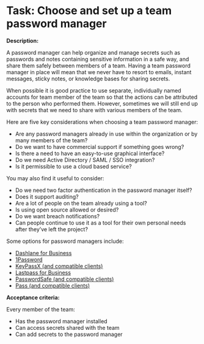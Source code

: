 # Task: Choose and set up a team password manager
**Description:**

A password manager can help organize and manage secrets such as passwords and
notes containing sensitive information in a safe way, and share them safely
between members of a team. Having a team password manager in place will mean
that we never have to resort to emails, instant messages, sticky notes, or
knowledge bases for sharing secrets.

When possible it is good practice to use separate, individually named accounts
for team member of the team so that the actions can be attributed to the person
who performed them. However, sometimes we will still end up with secrets that
we need to share with various members of the team.

Here are five key considerations when choosing a team password manager:

* Are any password managers already in use within the organization or by many
  members of the team?
* Do we want to have commercial support if something goes wrong?
* Is there a need to have an easy-to-use graphical interface?
* Do we need Active Directory / SAML / SSO integration?
* Is it permissible to use a cloud based service?

You may also find it useful to consider:

* Do we need two factor authentication in the password manager itself?
* Does it support auditing?
* Are a lot of people on the team already using a tool?
* Is using open source allowed or desired?
* Do we want breach notifications?
* Can people continue to use it as a tool for their own personal needs after they’ve left the project?

Some options for password managers include:

* [Dashlane for Business](https://www.dashlane.com/business)
* [1Password](https://1password.com/teams/)
* [KeyPassX (and compatible clients)](https://www.keepassx.org/)
* [Lastpass for Business](https://www.lastpass.com/business)
* [PasswordSafe (and compatible clients)](https://pwsafe.org/)
* [Pass (and compatible clients)](https://www.passwordstore.org/)

**Acceptance criteria:**

Every member of the team:

* Has the password manager installed
* Can access secrets shared with the team
* Can add secrets to the password manager

